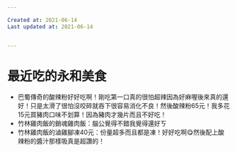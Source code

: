 ```yaml
---

Created at: 2021-06-14
Last updated at: 2021-06-14


---
```


# 最近吃的永和美食


* 巴蜀傳奇的酸辣粉好好吃啊！剛吃第一口真的很怕超辣因為好麻喔後來真的還好！只是太滑了很怕沒咬碎就吞下很容易消化不良！然後酸辣粉65元！我多花15元買豬肉口味不划算！因為豬肉才幾片而且不好吃！
* 竹林雞肉飯的銷魂雞肉飯：腦公覺得不錯我覺得還好ㄎ
* 竹林雞肉飯的滷雞腳凍40元：份量超多而且都是凍！好好吃啊😋然後配上酸辣粉的醬汁那樣吸真是超讚的！

